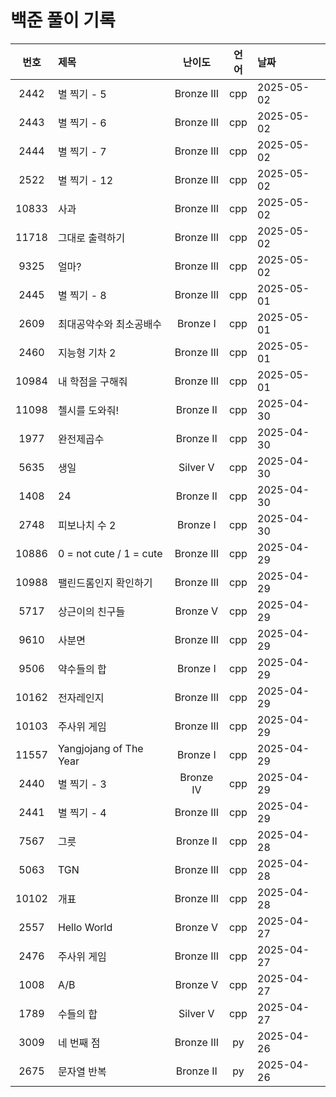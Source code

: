# 백준 풀이 기록

| 번호 | 제목 | 난이도 | 언어 | 날짜 |
|:---:|:---|:---:|:---:|:---|
| 2442 | 별 찍기 - 5 | Bronze III | cpp | 2025-05-02 |
| 2443 | 별 찍기 - 6 | Bronze III | cpp | 2025-05-02 |
| 2444 | 별 찍기 - 7 | Bronze III | cpp | 2025-05-02 |
| 2522 | 별 찍기 - 12 | Bronze III | cpp | 2025-05-02 |
| 10833 | 사과 | Bronze III | cpp | 2025-05-02 |
| 11718 | 그대로 출력하기 | Bronze III | cpp | 2025-05-02 |
| 9325 | 얼마? | Bronze III | cpp | 2025-05-02 |
| 2445 | 별 찍기 - 8 | Bronze III | cpp | 2025-05-01 |
| 2609 | 최대공약수와 최소공배수 | Bronze I | cpp | 2025-05-01 |
| 2460 | 지능형 기차 2 | Bronze III | cpp | 2025-05-01 |
| 10984 | 내 학점을 구해줘 | Bronze III | cpp | 2025-05-01 |
| 11098 | 첼시를 도와줘! | Bronze II | cpp | 2025-04-30 |
| 1977 | 완전제곱수 | Bronze II | cpp | 2025-04-30 |
| 5635 | 생일 | Silver V | cpp | 2025-04-30 |
| 1408 | 24 | Bronze II | cpp | 2025-04-30 |
| 2748 | 피보나치 수 2 | Bronze I | cpp | 2025-04-30 |
| 10886 | 0 = not cute / 1 = cute | Bronze III | cpp | 2025-04-29 |
| 10988 | 팰린드롬인지 확인하기 | Bronze III | cpp | 2025-04-29 |
| 5717 | 상근이의 친구들 | Bronze V | cpp | 2025-04-29 |
| 9610 | 사분면 | Bronze III | cpp | 2025-04-29 |
| 9506 | 약수들의 합 | Bronze I | cpp | 2025-04-29 |
| 10162 | 전자레인지 | Bronze III | cpp | 2025-04-29 |
| 10103 | 주사위 게임 | Bronze III | cpp | 2025-04-29 |
| 11557 | Yangjojang of The Year | Bronze I | cpp | 2025-04-29 |
| 2440 | 별 찍기 - 3 | Bronze IV | cpp | 2025-04-29 |
| 2441 | 별 찍기 - 4 | Bronze III | cpp | 2025-04-29 |
| 7567 | 그릇 | Bronze II | cpp | 2025-04-28 |
| 5063 | TGN | Bronze III | cpp | 2025-04-28 |
| 10102 | 개표 | Bronze III | cpp | 2025-04-28 |
| 2557 | Hello World | Bronze V | cpp | 2025-04-27 |
| 2476 | 주사위 게임 | Bronze III | cpp | 2025-04-27 |
| 1008 | A/B | Bronze V | cpp | 2025-04-27 |
| 1789 | 수들의 합 | Silver V | cpp | 2025-04-27 |
| 3009 | 네 번째 점 | Bronze III | py | 2025-04-26 |
| 2675 | 문자열 반복 | Bronze II | py | 2025-04-26 |
